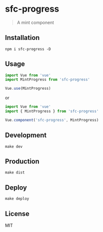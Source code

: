 # sfc-progress
> A mint component

## Installation
```shell
npm i sfc-progress -D
```

## Usage
```javascript
import Vue from 'vue'
import MintProgress from 'sfc-progress'

Vue.use(MintProgress)
```

or

```javascript
import Vue from 'vue'
import { MintProgress } from 'sfc-progress'

Vue.component('sfc-progress', MintProgress)
```

## Development

```shell
make dev
```

## Production
```
make dist
```

## Deploy
```shell
make deploy
```

## License
MIT
